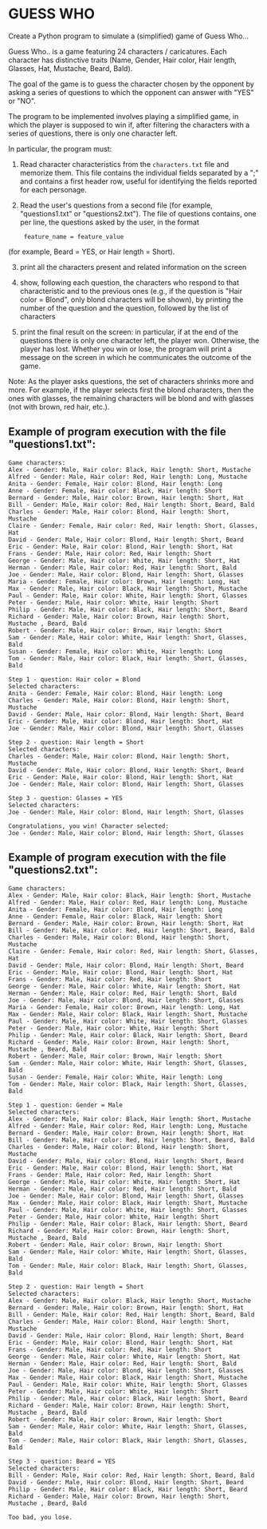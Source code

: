 # GUESS WHO

Create a Python program to simulate a (simplified) game of Guess Who...

Guess Who.. is a game featuring 24 characters / caricatures. Each character has distinctive traits (Name, Gender, Hair color, Hair length, Glasses, Hat, Mustache, Beard, Bald).

The goal of the game is to guess the character chosen by the opponent by asking a series of questions to which the opponent
can answer with "YES" or "NO".

The program to be implemented involves playing a simplified game, in which the player is supposed to win
if, after filtering the characters with a series of questions, there is only one character left.

In particular, the program must:

1. Read character characteristics from the `characters.txt` file and memorize them. This file contains the individual fields
   separated by a ";" and contains a first header row, useful for identifying the fields reported for each
   personage.

2. Read the user's questions from a second file (for example, "questions1.txt" or "questions2.txt"). The file of
   questions contains, one per line, the questions asked by the user, in the format

        feature_name = feature_value

(for example, Beard = YES, or Hair length = Short).

3. print all the characters present and related information on the screen

4. show, following each question, the characters who respond to that characteristic and to the previous ones (e.g., if the question is 
   "Hair color = Blond", only blond characters will be shown), by printing the number
   of the question and the question, followed by the list of characters

5. print the final result on the screen: in particular, if at the end of the questions there is only one character left, the
   player won. Otherwise, the player has lost. Whether you win or lose, the program
   will print a message on the screen in which he communicates the outcome of the game.

Note: As the player asks questions, the set of characters shrinks more and more. For example, if the
player selects first the blond characters, then the ones with glasses, the remaining characters will be blond and with
glasses (not with brown, red hair, etc.).

## Example of program execution with the file "questions1.txt":
```text
Game characters:
Alex - Gender: Male, Hair color: Black, Hair length: Short, Mustache 
Alfred - Gender: Male, Hair color: Red, Hair length: Long, Mustache 
Anita - Gender: Female, Hair color: Blond, Hair length: Long
Anne - Gender: Female, Hair color: Black, Hair length: Short
Bernard - Gender: Male, Hair color: Brown, Hair length: Short, Hat
Bill - Gender: Male, Hair color: Red, Hair length: Short, Beard, Bald
Charles - Gender: Male, Hair color: Blond, Hair length: Short, Mustache 
Claire - Gender: Female, Hair color: Red, Hair length: Short, Glasses, Hat
David - Gender: Male, Hair color: Blond, Hair length: Short, Beard
Eric - Gender: Male, Hair color: Blond, Hair length: Short, Hat
Frans - Gender: Male, Hair color: Red, Hair length: Short
George - Gender: Male, Hair color: White, Hair length: Short, Hat
Herman - Gender: Male, Hair color: Red, Hair length: Short, Bald
Joe - Gender: Male, Hair color: Blond, Hair length: Short, Glasses
Maria - Gender: Female, Hair color: Brown, Hair length: Long, Hat
Max - Gender: Male, Hair color: Black, Hair length: Short, Mustache 
Paul - Gender: Male, Hair color: White, Hair length: Short, Glasses
Peter - Gender: Male, Hair color: White, Hair length: Short
Philip - Gender: Male, Hair color: Black, Hair length: Short, Beard
Richard - Gender: Male, Hair color: Brown, Hair length: Short, Mustache , Beard, Bald
Robert - Gender: Male, Hair color: Brown, Hair length: Short
Sam - Gender: Male, Hair color: White, Hair length: Short, Glasses, Bald
Susan - Gender: Female, Hair color: White, Hair length: Long
Tom - Gender: Male, Hair color: Black, Hair length: Short, Glasses, Bald

Step 1 - question: Hair color = Blond
Selected characters:
Anita - Gender: Female, Hair color: Blond, Hair length: Long
Charles - Gender: Male, Hair color: Blond, Hair length: Short, Mustache 
David - Gender: Male, Hair color: Blond, Hair length: Short, Beard
Eric - Gender: Male, Hair color: Blond, Hair length: Short, Hat
Joe - Gender: Male, Hair color: Blond, Hair length: Short, Glasses

Step 2 - question: Hair length = Short
Selected characters:
Charles - Gender: Male, Hair color: Blond, Hair length: Short, Mustache 
David - Gender: Male, Hair color: Blond, Hair length: Short, Beard
Eric - Gender: Male, Hair color: Blond, Hair length: Short, Hat
Joe - Gender: Male, Hair color: Blond, Hair length: Short, Glasses

Step 3 - question: Glasses = YES
Selected characters:
Joe - Gender: Male, Hair color: Blond, Hair length: Short, Glasses

Congratulations, you win! Character selected:
Joe - Gender: Male, Hair color: Blond, Hair length: Short, Glasses
```

## Example of program execution with the file "questions2.txt":
```text
Game characters:
Alex - Gender: Male, Hair color: Black, Hair length: Short, Mustache 
Alfred - Gender: Male, Hair color: Red, Hair length: Long, Mustache 
Anita - Gender: Female, Hair color: Blond, Hair length: Long
Anne - Gender: Female, Hair color: Black, Hair length: Short
Bernard - Gender: Male, Hair color: Brown, Hair length: Short, Hat
Bill - Gender: Male, Hair color: Red, Hair length: Short, Beard, Bald
Charles - Gender: Male, Hair color: Blond, Hair length: Short, Mustache 
Claire - Gender: Female, Hair color: Red, Hair length: Short, Glasses, Hat
David - Gender: Male, Hair color: Blond, Hair length: Short, Beard
Eric - Gender: Male, Hair color: Blond, Hair length: Short, Hat
Frans - Gender: Male, Hair color: Red, Hair length: Short
George - Gender: Male, Hair color: White, Hair length: Short, Hat
Herman - Gender: Male, Hair color: Red, Hair length: Short, Bald
Joe - Gender: Male, Hair color: Blond, Hair length: Short, Glasses
Maria - Gender: Female, Hair color: Brown, Hair length: Long, Hat
Max - Gender: Male, Hair color: Black, Hair length: Short, Mustache 
Paul - Gender: Male, Hair color: White, Hair length: Short, Glasses
Peter - Gender: Male, Hair color: White, Hair length: Short
Philip - Gender: Male, Hair color: Black, Hair length: Short, Beard
Richard - Gender: Male, Hair color: Brown, Hair length: Short, Mustache , Beard, Bald
Robert - Gender: Male, Hair color: Brown, Hair length: Short
Sam - Gender: Male, Hair color: White, Hair length: Short, Glasses, Bald
Susan - Gender: Female, Hair color: White, Hair length: Long
Tom - Gender: Male, Hair color: Black, Hair length: Short, Glasses, Bald

Step 1 - question: Gender = Male
Selected characters:
Alex - Gender: Male, Hair color: Black, Hair length: Short, Mustache 
Alfred - Gender: Male, Hair color: Red, Hair length: Long, Mustache 
Bernard - Gender: Male, Hair color: Brown, Hair length: Short, Hat
Bill - Gender: Male, Hair color: Red, Hair length: Short, Beard, Bald
Charles - Gender: Male, Hair color: Blond, Hair length: Short, Mustache 
David - Gender: Male, Hair color: Blond, Hair length: Short, Beard
Eric - Gender: Male, Hair color: Blond, Hair length: Short, Hat
Frans - Gender: Male, Hair color: Red, Hair length: Short
George - Gender: Male, Hair color: White, Hair length: Short, Hat
Herman - Gender: Male, Hair color: Red, Hair length: Short, Bald
Joe - Gender: Male, Hair color: Blond, Hair length: Short, Glasses
Max - Gender: Male, Hair color: Black, Hair length: Short, Mustache 
Paul - Gender: Male, Hair color: White, Hair length: Short, Glasses
Peter - Gender: Male, Hair color: White, Hair length: Short
Philip - Gender: Male, Hair color: Black, Hair length: Short, Beard
Richard - Gender: Male, Hair color: Brown, Hair length: Short, Mustache , Beard, Bald
Robert - Gender: Male, Hair color: Brown, Hair length: Short
Sam - Gender: Male, Hair color: White, Hair length: Short, Glasses, Bald
Tom - Gender: Male, Hair color: Black, Hair length: Short, Glasses, Bald

Step 2 - question: Hair length = Short
Selected characters:
Alex - Gender: Male, Hair color: Black, Hair length: Short, Mustache 
Bernard - Gender: Male, Hair color: Brown, Hair length: Short, Hat
Bill - Gender: Male, Hair color: Red, Hair length: Short, Beard, Bald
Charles - Gender: Male, Hair color: Blond, Hair length: Short, Mustache 
David - Gender: Male, Hair color: Blond, Hair length: Short, Beard
Eric - Gender: Male, Hair color: Blond, Hair length: Short, Hat
Frans - Gender: Male, Hair color: Red, Hair length: Short
George - Gender: Male, Hair color: White, Hair length: Short, Hat
Herman - Gender: Male, Hair color: Red, Hair length: Short, Bald
Joe - Gender: Male, Hair color: Blond, Hair length: Short, Glasses
Max - Gender: Male, Hair color: Black, Hair length: Short, Mustache 
Paul - Gender: Male, Hair color: White, Hair length: Short, Glasses
Peter - Gender: Male, Hair color: White, Hair length: Short
Philip - Gender: Male, Hair color: Black, Hair length: Short, Beard
Richard - Gender: Male, Hair color: Brown, Hair length: Short, Mustache , Beard, Bald
Robert - Gender: Male, Hair color: Brown, Hair length: Short
Sam - Gender: Male, Hair color: White, Hair length: Short, Glasses, Bald
Tom - Gender: Male, Hair color: Black, Hair length: Short, Glasses, Bald

Step 3 - question: Beard = YES
Selected characters:
Bill - Gender: Male, Hair color: Red, Hair length: Short, Beard, Bald
David - Gender: Male, Hair color: Blond, Hair length: Short, Beard
Philip - Gender: Male, Hair color: Black, Hair length: Short, Beard
Richard - Gender: Male, Hair color: Brown, Hair length: Short, Mustache , Beard, Bald

Too bad, you lose.
```
